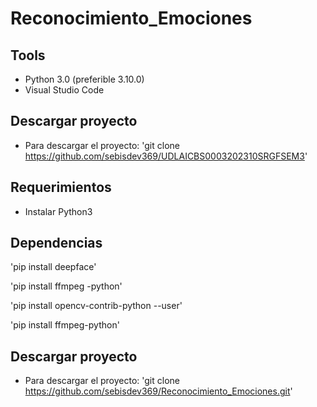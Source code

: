 # Reconocimiento_Emociones
## Tools
- Python 3.0 (preferible 3.10.0)
- Visual Studio Code

## Descargar proyecto

* Para descargar el proyecto: 'git clone https://github.com/sebisdev369/UDLAICBS0003202310SRGFSEM3'

## Requerimientos

* Instalar Python3

## Dependencias

'pip install deepface'


'pip install ffmpeg -python'


'pip install opencv-contrib-python --user'


'pip install ffmpeg-python'

## Descargar proyecto

* Para descargar el proyecto: 'git clone https://github.com/sebisdev369/Reconocimiento_Emociones.git'